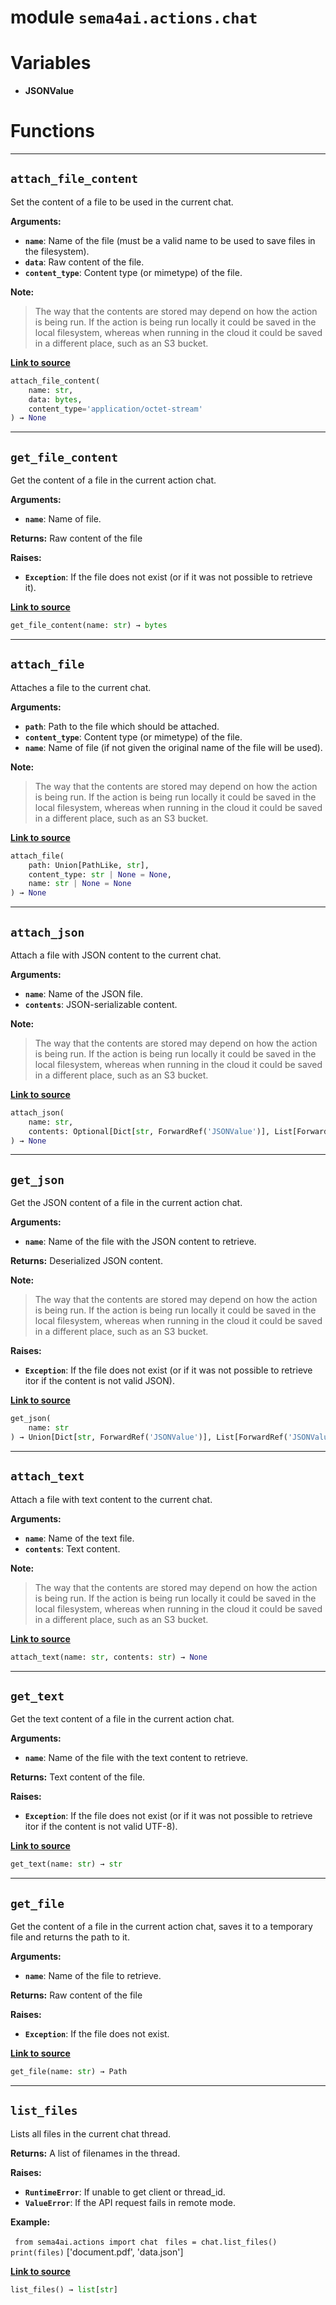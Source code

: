 <!-- markdownlint-disable -->

# module `sema4ai.actions.chat`

# Variables

- **JSONValue**

# Functions

______________________________________________________________________

## `attach_file_content`

Set the content of a file to be used in the current chat.

**Arguments:**

- <b>`name`</b>: Name of the file (must be a valid name to be used to save files in the filesystem).
- <b>`data`</b>: Raw content of the file.
- <b>`content_type`</b>: Content type (or mimetype) of the file.

**Note:**

> The way that the contents are stored may depend on how the action is being run. If the action is being run locally it could be saved in the local filesystem, whereas when running in the cloud it could be saved in a different place, such as an S3 bucket.

[**Link to source**](https://github.com/sema4ai/actions/tree/master/actions/src/sema4ai/actions/chat/__init__.py#L172)

```python
attach_file_content(
    name: str,
    data: bytes,
    content_type='application/octet-stream'
) → None
```

______________________________________________________________________

## `get_file_content`

Get the content of a file in the current action chat.

**Arguments:**

- <b>`name`</b>: Name of file.

**Returns:**
Raw content of the file

**Raises:**

- <b>`Exception`</b>: If the file does not exist (or if it was not possible to retrieve it).

[**Link to source**](https://github.com/sema4ai/actions/tree/master/actions/src/sema4ai/actions/chat/__init__.py#L202)

```python
get_file_content(name: str) → bytes
```

______________________________________________________________________

## `attach_file`

Attaches a file to the current chat.

**Arguments:**

- <b>`path`</b>: Path to the file which should be attached.
- <b>`content_type`</b>: Content type (or mimetype) of the file.
- <b>`name`</b>: Name of file (if not given the original name of the file will be used).

**Note:**

> The way that the contents are stored may depend on how the action is being run. If the action is being run locally it could be saved in the local filesystem, whereas when running in the cloud it could be saved in a different place, such as an S3 bucket.

[**Link to source**](https://github.com/sema4ai/actions/tree/master/actions/src/sema4ai/actions/chat/__init__.py#L218)

```python
attach_file(
    path: Union[PathLike, str],
    content_type: str | None = None,
    name: str | None = None
) → None
```

______________________________________________________________________

## `attach_json`

Attach a file with JSON content to the current chat.

**Arguments:**

- <b>`name`</b>: Name of the JSON file.
- <b>`contents`</b>: JSON-serializable content.

**Note:**

> The way that the contents are stored may depend on how the action is being run. If the action is being run locally it could be saved in the local filesystem, whereas when running in the cloud it could be saved in a different place, such as an S3 bucket.

[**Link to source**](https://github.com/sema4ai/actions/tree/master/actions/src/sema4ai/actions/chat/__init__.py#L281)

```python
attach_json(
    name: str,
    contents: Optional[Dict[str, ForwardRef('JSONValue')], List[ForwardRef('JSONValue')], str, int, float, bool]
) → None
```

______________________________________________________________________

## `get_json`

Get the JSON content of a file in the current action chat.

**Arguments:**

- <b>`name`</b>: Name of the file with the JSON content to retrieve.

**Returns:**
Deserialized JSON content.

**Note:**

> The way that the contents are stored may depend on how the action is being run. If the action is being run locally it could be saved in the local filesystem, whereas when running in the cloud it could be saved in a different place, such as an S3 bucket.

**Raises:**

- <b>`Exception`</b>: If the file does not exist (or if it was not possible to retrieve itor if the content is not valid JSON).

[**Link to source**](https://github.com/sema4ai/actions/tree/master/actions/src/sema4ai/actions/chat/__init__.py#L301)

```python
get_json(
    name: str
) → Union[Dict[str, ForwardRef('JSONValue')], List[ForwardRef('JSONValue')], str, int, float, bool, NoneType]
```

______________________________________________________________________

## `attach_text`

Attach a file with text content to the current chat.

**Arguments:**

- <b>`name`</b>: Name of the text file.
- <b>`contents`</b>: Text content.

**Note:**

> The way that the contents are stored may depend on how the action is being run. If the action is being run locally it could be saved in the local filesystem, whereas when running in the cloud it could be saved in a different place, such as an S3 bucket.

[**Link to source**](https://github.com/sema4ai/actions/tree/master/actions/src/sema4ai/actions/chat/__init__.py#L327)

```python
attach_text(name: str, contents: str) → None
```

______________________________________________________________________

## `get_text`

Get the text content of a file in the current action chat.

**Arguments:**

- <b>`name`</b>: Name of the file with the text content to retrieve.

**Returns:**
Text content of the file.

**Raises:**

- <b>`Exception`</b>: If the file does not exist (or if it was not possible to retrieve itor if the content is not valid UTF-8).

[**Link to source**](https://github.com/sema4ai/actions/tree/master/actions/src/sema4ai/actions/chat/__init__.py#L344)

```python
get_text(name: str) → str
```

______________________________________________________________________

## `get_file`

Get the content of a file in the current action chat, saves it to a temporary file and returns the path to it.

**Arguments:**

- <b>`name`</b>: Name of the file to retrieve.

**Returns:**
Raw content of the file

**Raises:**

- <b>`Exception`</b>: If the file does not exist.

[**Link to source**](https://github.com/sema4ai/actions/tree/master/actions/src/sema4ai/actions/chat/__init__.py#L258)

```python
get_file(name: str) → Path
```

______________________________________________________________________

## `list_files`

Lists all files in the current chat thread.

**Returns:**
A list of filenames in the thread.

**Raises:**

- <b>`RuntimeError`</b>: If unable to get client or thread_id.
- <b>`ValueError`</b>: If the API request fails in remote mode.

**Example:**

` from sema4ai.actions import chat`
` files = chat.list_files()`
` print(files)`
['document.pdf', 'data.json']

[**Link to source**](https://github.com/sema4ai/actions/tree/master/actions/src/sema4ai/actions/chat/__init__.py#L361)

```python
list_files() → list[str]
```
